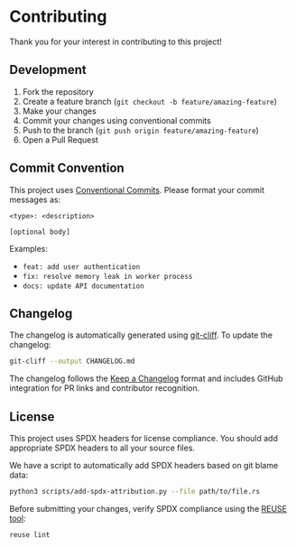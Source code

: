 # Contributing

Thank you for your interest in contributing to this project!

## Development

1. Fork the repository
2. Create a feature branch (`git checkout -b feature/amazing-feature`)
3. Make your changes
4. Commit your changes using conventional commits
5. Push to the branch (`git push origin feature/amazing-feature`)
6. Open a Pull Request

## Commit Convention

This project uses [Conventional Commits](https://www.conventionalcommits.org/). Please format your commit messages as:

```
<type>: <description>

[optional body]
```

Examples:
- `feat: add user authentication`
- `fix: resolve memory leak in worker process`
- `docs: update API documentation`

## Changelog

The changelog is automatically generated using [git-cliff](https://git-cliff.org/). To update the changelog:

```bash
git-cliff --output CHANGELOG.md
```

The changelog follows the [Keep a Changelog](https://keepachangelog.com/) format and includes GitHub integration for PR links and contributor recognition.

## License

This project uses SPDX headers for license compliance. You should add appropriate SPDX headers to all your source files.

We have a script to automatically add SPDX headers based on git blame data:

```bash
python3 scripts/add-spdx-attribution.py --file path/to/file.rs
```

Before submitting your changes, verify SPDX compliance using the [REUSE tool](https://github.com/fsfe/reuse-tool):

```bash
reuse lint
```

